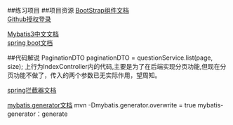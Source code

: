 ##练习项目
##项目资源
[BootStrap组件文档](https://v3.bootcss.com/components/)<br>
[Github授权登录](https://developer.github.com/apps/building-oauth-apps/creating-an-oauth-app/)<br>

[Mybatis3中文文档](https://mybatis.org/mybatis-3/zh/getting-started.html)<br>
[spring boot文档](https://docs.spring.io/spring-boot/docs/2.2.0.RC1/reference/htmlsingle/)<br>
[]()

##代码解说
 PaginationDTO paginationDTO = questionService.list(page, size);
 上行为IndexController内的代码,主要是为了在后端实现分页功能,但现在分页功能不做了，传入的两个参数已无实际作用，望周知。

[spring拦截器文档](https://docs.spring.io/spring/docs/5.0.3.RELEASE/spring-framework-reference/web.html#spring-web)

[mybatis generator文档](http://mybatis.org/generator/configreference/table.html)
mvn -Dmybatis.generator.overwrite = true mybatis-generator：generate